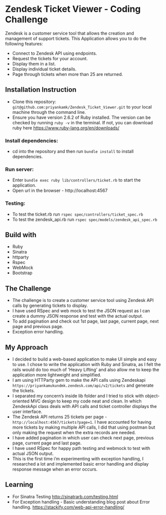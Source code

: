# Zendesk Ticket Viewer - Coding Challenge

Zendesk is a customer service tool that allows the creation and management of support tickets.
This Application allows you to do the following features:

- Connect to Zendesk API using endpoints.
- Request the tickets for your account.
- Display them in a list.
- Display individual ticket details.
- Page through tickets when more than 25 are returned.

## Installation Instruction

- Clone this repository: `git@github.com:priyankamk/Zendesk_Ticket_Viewer.git` to your local machine through the command line.
- Ensure you have version 2.6.2 of Ruby installed. The version can be checked by running `ruby -v` in the terminal. If not, you can download ruby here https://www.ruby-lang.org/en/downloads/

### Install dependencies:

- cd into the repository and then run `bundle install` to install dependencies.

### Run server:

- Enter `bundle exec ruby lib/controllers/ticket.rb` to start the application.
- Open url in the browser - http://localhost:4567

### Testing:

- To test the ticket.rb run `rspec spec/controllers/ticket_spec.rb`
- To test the zendesk_api.rb run `rspec spec/models/zendesk_api_spec.rb`

## Build with

- Ruby
- Sinatra
- httparty
- Rspec
- WebMock
- Bootstrap

## The Challenge

- The challenge is to create a customer service tool using Zendesk API calls by generating tickets to display.
- I have used RSpec and web mock to test the JSON request as I can create a dummy JSON response and test with the actual output.
- To add pagination and check out 1st page, last page, current page, next page and previous page.
- Exception error handling.

## My Approach

- I decided to build a web-based application to make UI simple and easy to use. I chose to write the application with Ruby and Sinatra, as I felt the rails would do too much of 'Heavy Lifting' and also allow me to keep the application more lightweight and simplified.
- I am using HTTParty gem to make the API calls using Zendeskapi `https://priyankamukundmk.zendesk.com/api/v2/tickets` and generate the tickets.
- I separated my concern’s inside lib folder and I tried to stick with object-oriented MVC design to keep my code neat and clean. In which ZendeskApi class deals with API calls and ticket controller displays the user interface.
- The Zendesk API returns 25 tickets per page - `http://localhost:4567/tickets?page=1`. I have accounted for having more tickets by making multiple API calls, I did that using postman but only making the request when the extra records are needed.
- I have added pagination in which user can check next page, previous page, current page and last page.
- I have used RSpec for happy path testing and webmock to test with actual JSON output.
- This is the first time i’m experimenting with exception handling, I researched a lot and implemented basic error handling and display response message when an error occurs.

## Learning

- For Sinatra Testing
  http://sinatrarb.com/testing.html
- For Exception handling - Basic understanding blog post about Error handling.
  https://stackify.com/web-api-error-handling/
